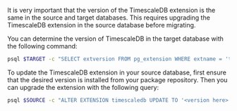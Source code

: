 It is very important that the version of the TimescaleDB extension is the same
in the source and target databases. This requires upgrading the TimescaleDB
extension in the source database before migrating.

You can determine the version of TimescaleDB in the target database with the
following command:

```bash
psql $TARGET -c "SELECT extversion FROM pg_extension WHERE extname = 'timescaledb';"
```

To update the TimescaleDB extension in your source database, first ensure that
the desired version is installed from your package repository. Then you can
upgrade the extension with the following query:

```bash
psql $SOURCE -c "ALTER EXTENSION timescaledb UPDATE TO '<version here>';"
```
